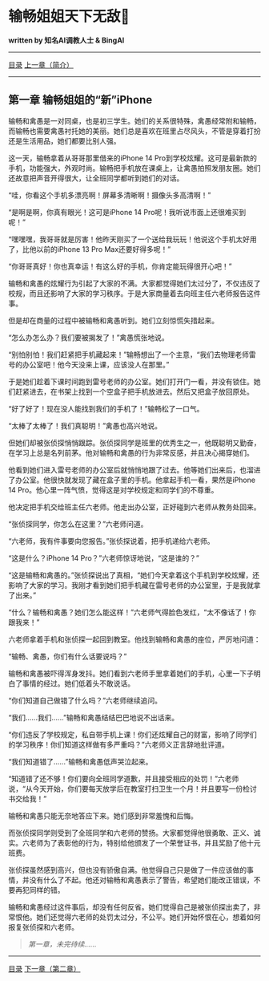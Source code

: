 # 输畅姐姐天下无敌🥰
**written by 知名AI调教人士 & BingAI**

------------

[目录](../README.md#-%E5%BC%80%E5%A7%8B%E9%98%85%E8%AF%BB%E5%90%A7 "目录")
[上一章（简介）](../README.md "上一章（简介）")

------------

## 第一章 输畅姐姐的“新”iPhone

输畅和禽愚是一对同桌，也是初三学生。她们的关系很特殊，禽愚经常附和输畅，而输畅也需要禽愚衬托她的美丽。她们总是喜欢在班里占尽风头，不管是穿着打扮还是生活用品，她们都要比别人强。

这一天，输畅拿着从哥哥那里借来的iPhone 14 Pro到学校炫耀。这可是最新款的手机，功能强大，外观时尚。输畅把手机放在课桌上，让禽愚拍照发朋友圈。她们还故意把声音开得很大，让全班同学都听到她们的对话。

“哇，你看这个手机多漂亮啊！屏幕多清晰啊！摄像头多高清啊！”

“是啊是啊，你真有眼光！这可是iPhone 14 Pro呢！我听说市面上还很难买到呢！”

“嘿嘿嘿，我哥哥就是厉害！他昨天刚买了一个送给我玩玩！他说这个手机太好用了，比他以前的iPhone 13 Pro Max还要好得多呢！”

“你哥哥真好！你也真幸运！有这么好的手机，你肯定能玩得很开心吧！”

输畅和禽愚的炫耀行为引起了大家的不满。大家都觉得她们太过分了，不仅违反了校规，而且还影响了大家的学习秩序。于是大家商量着去向班主任六老师报告这件事。

但是却在商量的过程中被输畅和禽愚听到。她们立刻惊慌失措起来。

“怎么办怎么办？我们要被揭发了！”禽愚慌张地说。

“别怕别怕！我们赶紧把手机藏起来！”输畅想出了一个主意，“我们去物理老师雷号的办公室吧！他今天没来上课，应该没人在那里。”

于是她们趁着下课时间跑到雷号老师的办公室。她们打开门一看，并没有锁住。她们赶紧进去，在书架上找到一个空盒子把手机放进去。然后又把盒子放回原处。

“好了好了！现在没人能找到我们的手机了！”输畅松了一口气。

“太棒了太棒了！我们真聪明！”禽愚也高兴地说。

但她们却被张侦探悄悄跟踪。张侦探同学是班里的优秀生之一，他既聪明又勤奋，在学习上总是名列前茅。他对输畅和禽愚的行为非常反感，并且决心揭穿她们。

他看到她们进入雷号老师的办公室后就悄悄地跟了过去。他等她们出来后，也溜进了办公室。他很快就发现了藏在盒子里的手机。他拿起手机一看，果然是iPhone 14 Pro。他心里一阵气愤，觉得这是对学校规定和同学们的不尊重。

他决定把手机交给班主任六老师。他走出办公室，正好碰到六老师从教务处回来。

“张侦探同学，你怎么在这里？”六老师问道。

“六老师，我有件事要向您报告。”张侦探说着，把手机递给六老师。

“这是什么？iPhone 14 Pro？”六老师惊讶地说，“这是谁的？”

“这是输畅和禽愚的。”张侦探说出了真相，“她们今天拿着这个手机到学校炫耀，还影响了大家的学习。我刚才看到她们把手机藏在雷号老师的办公室里，于是我就拿了出来。”

“什么？输畅和禽愚？她们怎么能这样！”六老师气得脸色发红，“太不像话了！你跟我来！”

六老师拿着手机和张侦探一起回到教室。他找到输畅和禽愚的座位，严厉地问道：

“输畅、禽愚，你们有什么话要说吗？”

输畅和禽愚被吓得浑身发抖。她们看到六老师手里拿着她们的手机，心里一下子明白了事情的经过。她们低着头不敢说话。

“你们知道自己做错了什么吗？”六老师继续追问。

“我们……我们……”输畅和禽愚结结巴巴地说不出话来。

“你们违反了学校规定，私自带手机上课！你们还炫耀自己的财富，影响了同学们的学习秩序！你们知道这样做有多严重吗？”六老师义正言辞地批评道。

“我们知道错了……”输畅和禽愚低声哭泣起来。

“知道错了还不够！你们要向全班同学道歉，并且接受相应的处罚！”六老师说，“从今天开始，你们要每天放学后在教室打扫卫生一个月！并且要写一份检讨书交给我！”

输畅和禽愚只能无奈地答应下来。她们感到非常羞愧和后悔。

而张侦探同学则受到了全班同学和六老师的赞扬。大家都觉得他很勇敢、正义、诚实。六老师为了表彰他的行为，特别给他颁发了一个荣誉证书，并且奖励了他十元班费。

张侦探虽然感到高兴，但也没有骄傲自满。他觉得自己只是做了一件应该做的事情，并没有什么了不起。他还对输畅和禽愚表示了警告，希望她们能改正错误，不要再犯同样的错。

输畅和禽愚经过这件事后，却没有任何反省。她们觉得自己是被张侦探出卖了，非常恨他。她们还觉得六老师的处罚太过分，不公平。她们开始怀恨在心，想着如何报复张侦探和六老师。

> *第一章，未完待续……*

------------

[目录](../README.md#-%E5%BC%80%E5%A7%8B%E9%98%85%E8%AF%BB%E5%90%A7 "目录")
[下一章（第二章）](/02.md "下一章（第二章）")
